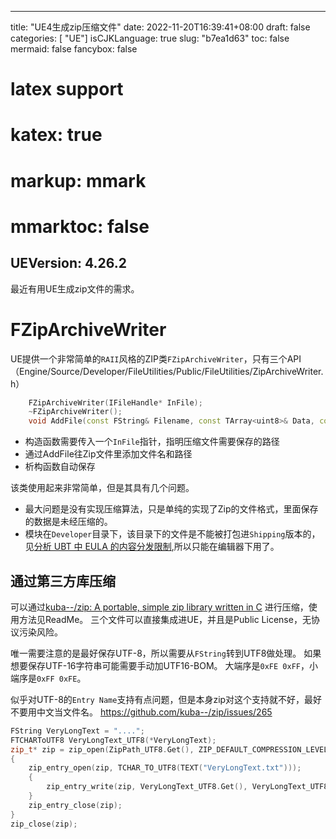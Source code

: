 
---
title: "UE4生成zip压缩文件"
date: 2022-11-20T16:39:41+08:00
draft: false
categories: [ "UE"]
isCJKLanguage: true
slug: "b7ea1d63"
toc: false
mermaid: false
fancybox: false
# latex support
# katex: true
# markup: mmark
# mmarktoc: false 
UEVersion: 4.26.2
---


最近有用UE生成zip文件的需求。

# FZipArchiveWriter

UE提供一个非常简单的`RAII`风格的ZIP类`FZipArchiveWriter`，只有三个API（Engine/Source/Developer/FileUtilities/Public/FileUtilities/ZipArchiveWriter.h）

```cpp
	FZipArchiveWriter(IFileHandle* InFile);
	~FZipArchiveWriter();
	void AddFile(const FString& Filename, const TArray<uint8>& Data, const FDateTime& Timestamp);
```

- 构造函数需要传入一个`InFile`指针，指明压缩文件需要保存的路径
- 通过AddFile往Zip文件里添加文件名和路径
- 析构函数自动保存

该类使用起来非常简单，但是其具有几个问题。
- 最大问题是没有实现压缩算法，只是单纯的实现了Zip的文件格式，里面保存的数据是未经压缩的。
- 模块在`Developer`目录下，该目录下的文件是不能被打包进`Shipping`版本的，见[分析 UBT 中 EULA 的内容分发限制](https://imzlp.com/posts/9050/),所以只能在编辑器下用了。


## 通过第三方库压缩

可以通过[kuba--/zip: A portable, simple zip library written in C](https://github.com/kuba--/zip) 进行压缩，使用方法见ReadMe。
三个文件可以直接集成进UE，并且是Public License，无协议污染风险。

唯一需要注意的是最好保存UTF-8，所以需要从`FString`转到UTF8做处理。
如果想要保存UTF-16字符串可能需要手动加UTF16-BOM。
大端序是`0xFE 0xFF`，小端序是`0xFF 0xFE`。

似乎对UTF-8的`Entry Name`支持有点问题，但是本身zip对这个支持就不好，最好不要用中文当文件名。
https://github.com/kuba--/zip/issues/265

```cpp
FString VeryLongText = "....";
FTCHARToUTF8 VeryLongText_UTF8(*VeryLongText);
zip_t* zip = zip_open(ZipPath_UTF8.Get(), ZIP_DEFAULT_COMPRESSION_LEVEL, 'w');
{
	zip_entry_open(zip, TCHAR_TO_UTF8(TEXT("VeryLongText.txt")));
	{
		zip_entry_write(zip, VeryLongText_UTF8.Get(), VeryLongText_UTF8.Length());
	}
	zip_entry_close(zip);
}
zip_close(zip);
```
